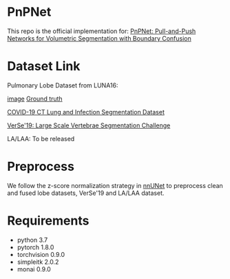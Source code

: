 # PnPNet

This repo is the official implementation for: [PnPNet: Pull-and-Push Networks for Volumetric Segmentation with Boundary Confusion](https://arxiv.org/abs/2303.17967)


# Dataset Link
Pulmonary Lobe Dataset from LUNA16:

[image](https://luna16.grand-challenge.org/)
[Ground truth](https://github.com/deep-voxel/automatic_pulmonary_lobe_segmentation_using_deep_learning)

[COVID-19 CT Lung and Infection Segmentation Dataset](https://ieee-dataport.org/open-access/pulmonary-lobe-segmentation-covid-19-ct-scans)

[VerSe'19: Large Scale Vertebrae Segmentation Challenge](https://verse2019.grand-challenge.org/)  

LA/LAA: To be released

# Preprocess
We follow the z-score normalization strategy in [nnUNet](https://github.com/MIC-DKFZ/nnUNet) to preprocess clean and fused lobe datasets, VerSe'19 and LA/LAA dataset.

# Requirements
* python 3.7  
* pytorch 1.8.0  
* torchvision 0.9.0  
* simpleitk 2.0.2
* monai 0.9.0

